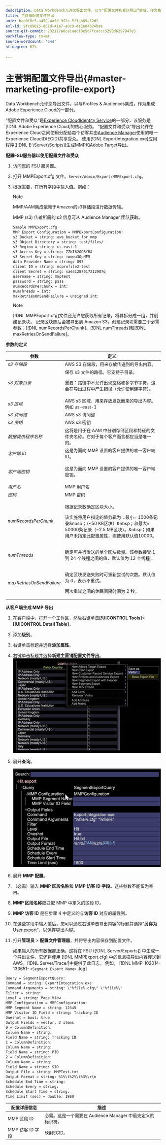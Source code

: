 ```yaml
---
description: Data Workbench允许您导出文件，以与“配置文件和受众导出”集成，作为集成Adobe Experience Cloud的一部分。
title: 主营销配置文件导出
uuid: bae0f0c5-a452-4afd-9f2c-5f3ab69a12d2
exl-id: 9fc89815-d31d-41a7-a0c0-de1e84b24baa
source-git-commit: 232117a8cacaecf8e5d7fcaccc5290d6297947e5
workflow-type: tm+mt
source-wordcount: '644'
ht-degree: 67%

---
```


# 主营销配置文件导出{#master-marketing-profile-export}

Data Workbench允许您导出文件，以与Profiles &amp; Audiences集成，作为集成Adobe Experience Cloud的一部分。

<!-- <a id="section_731922BC8628479198A41EF3EA72F2FF"></a> -->

“配置文件和受众”是[Experience CloudIdentity Service](https://experienceleague.adobe.com/docs/id-service/using/home.html?lang=zh-Hans)的一部分，该服务是[!DNL Adobe Experience Cloud]的核心服务。 “配置文件和受众”导出允许在Experience Cloud之间使用分配给每个访客并由[Audience Manager](https://experienceleague.adobe.com/docs/audience-manager/user-guide/aam-home.html?lang=zh-Hans)使用的唯一Experience CloudID(ECID)共享受众。 使用[!DNL ExportIntegration.exe]应用程序([!DNL E:\Server\Scripts])生成MMP和Adobe Target导出。

**配置FSU服务器以使用配置文件和受众**

1. 访问您的 FSU 服务器。
1. 打开 MMPExport.cfg 文件。`Server/Admin/Export/MMPExport.cfg`。
1. 根据需要，在所有字段中输入值。例如：

   >[!NOTE]
   >
   >MMP/AAM集成依赖于Amazon的s3存储段进行数据传输。
   >
   >
   >MMP (s3) 传输所需的 s3 信息可从 Audience Manager 团队获取。

   ```
   Sample MMPExport.cfg
   MMP Export Configuration = MMPExportConfiguration: 
   s3 Bucket = string: aws_bucket_for_mmp 
   s3 Object Directory = string: test/files/ 
   s3 Region = string: us-east-1 
   s3 Access Key = string: ZZKI62OO5YBA 
   s3 Secret Key = string: ioqwa3OpNE5 
   data Provider Name = string: 895 
   client ID = string: mcprofile2-test 
   client Secret = string: saea1287617212987q 
   username = string: mmptest 
   password = string: pass 
   numRecordsPerChunk = int:  
   numThreads = int:  
   maxRetriesOnSendFailure = unsigned int:
   ```

   >[!NOTE]
   >
   >[!DNL MMPExport.cfg]文件还允许您获取所有记录，将其拆分成一组，并创建记录块。 记录区块随后会被导出到 Amazon S3。创建记录块需要三个必需参数：[!DNL numRecordsPerChunk]、[!DNL numThreads]和[!DNL maxRetriesOnSendFailure]。

**参数的定义**

<table id="table_DDEFBC45895A4663973F9C2EB9052FEF"> 
 <thead> 
  <tr> 
   <th colname="col1" class="entry"> 参数 </th> 
   <th colname="col2" class="entry"> 定义 </th> 
  </tr> 
 </thead>
 <tbody> 
  <tr> 
   <td colname="col1"> <i>s3 存储段</i> </td> 
   <td colname="col2"> AWS S3 存储段，用来存放传送到的导出内容。 </td> 
  </tr> 
  <tr> 
   <td colname="col1"> <i>s3 对象目录</i> </td> 
   <td colname="col2"> 保存 s3 文件的路径。它支持子目录。 <p> <p>重要：路径中不允许出现空格和多字节字符，这会在导出过程中产生错误（允许使用连字符）。 </p> </p> </td> 
  </tr> 
  <tr> 
   <td colname="col1"> <i>s3 区域</i> </td> 
   <td colname="col2"> AWS s3 区域，用来存放发送而来的导出内容。例如 us-east-1 </td> 
  </tr> 
  <tr> 
   <td colname="col1"> <i>s3 访问键</i> </td> 
   <td colname="col2"> AWS s3 访问键 </td> 
  </tr> 
  <tr> 
   <td colname="col1"> <i>s3 密钥</i> </td> 
   <td colname="col2"> AWS s3 密钥 </td> 
  </tr> 
  <tr> 
   <td colname="col1"> <i>数据提供程序名称</i> </td> 
   <td colname="col2"> 这将是用于在 AAM 中分别存储区段和特征的文件夹名称。它对于每个客户而言都应当是唯一的。 </td> 
  </tr> 
  <tr> 
   <td colname="col1"> <i>客户端 ID</i> </td> 
   <td colname="col2"> 这是为面向 MMP 设置的客户提供的唯一客户端 ID。 </td> 
  </tr> 
  <tr> 
   <td colname="col1"> <i>客户端密钥</i> </td> 
   <td colname="col2"> <p><i></i>这是为面向 MMP 设置的客户提供的唯一客户端密钥。 </p> </td> 
  </tr> 
  <tr> 
   <td colname="col1"> <i>用户名</i> </td> 
   <td colname="col2"> MMP 用户名 </td> 
  </tr> 
  <tr> 
   <td colname="col1"> <i>密码</i> </td> 
   <td colname="col2"> MMP 密码 </td> 
  </tr> 
  <tr> 
   <td colname="col1"> <i>numRecordsPerChunk</i> </td> 
   <td colname="col2"> <p>根据记录数确定区块大小。 </p> <p>该实施将用户指定的值剪辑为：最小= 1000条记录&amp;nbsp；（~50 KB区块）&amp;nbsp；和最大= 50000条记录（~2.5 MB区块）。&amp;nbsp；如果用户未指定此配置属性，则使用默认值10000。 </p> </td> 
  </tr> 
  <tr> 
   <td colname="col1"> <i>numThreads</i> </td> 
   <td colname="col2"> <p>确定可并行发送的单个区块数量。该参数接受 1 到 24 个线程之间的值，默认值为 12 个线程。 </p> </td> 
  </tr> 
  <tr> 
   <td colname="col1"> <i>maxRetriesOnSendFailure</i> </td> 
   <td colname="col2"> <p>确定区块发送失败时可重新尝试的次数。默认值为 0，表示不重试。 </p> <p>两次重试之间的休眠间隔时间为 2 秒。 </p> </td> 
  </tr> 
 </tbody> 
</table>

**从客户端生成 MMP 导出**

1. 在客户端中，打开一个工作区，然后右键单击&#x200B;**[!UICONTROL Tools]**> **[!UICONTROL Detail Table]**。
1. 添加&#x200B;**级别**。
1. 右键单击标题并选择&#x200B;**添加属性**。
1. 右键单击标题并选择&#x200B;**新建主营销配置文件导出**。  ![](assets/mmp_mmp_export.png)
1. 展开&#x200B;**查询**。

   ![](assets/mmp_mmp_query.png)

1. 展开 **MMP 配置**。
1. （必需）输入 **MMP 区段名称**&#x200B;和 **MMP 访客 ID 字段**。这些参数不能留为空白。
1. **MMP 区段名称**&#x200B;应匹配 MMP 中定义的区段 ID。
1. **MMP 访客 ID** 是在步骤 4 中定义的与&#x200B;**访客 ID** 对应的属性列。
1. 在这些字段中输入值后，您可以通过右键单击导出内容的标题并选择“**另存为** User\.export”，以保存导出内容。
1. 打开&#x200B;**管理员** > **配置文件管理器**，并将导出内容保存到配置文件。

   如果输入的所有数据都正确，这将在 FSU ([!DNL Server/Exports]) 中生成一个导出文件，它还将使用 [!DNL MMPExport.cfg] 中的信息把导出内容传送到 AWS。[!DNL Server/Trace/]中提供了此日志。 例如， [!DNL MMP-102014-133651- `<Segment Export Name>` .log]

```
Query = SegmentExportQuery: 
Command = string: ExportIntegration.exe 
Command Arguments = string: \"%file%.cfg\" \"%file%\" 
Filter = string: 
Level = string: Page View 
MMP Configuration = MMPConfiguration: 
MMP Segment Name = string: 12345 
MMP Visitor ID Field = string: Tracking ID 
Oneshot = bool: true 
Output Fields = vector: 3 items 
0 = ColumnDefinition: 
Column Name = string: 
Field Name = string: Tracking ID 
1 = ColumnDefinition: 
Column Name = string: 
Field Name = string: PID 
2 = ColumnDefinition: 
Column Name = string: 
Field Name = string: SID 
Output File = string: MMPTest.txt 
Output Format = string: %1%\t%2%\t%3%\r\n 
Schedule End Time = string: 
Schedule Every = string: 
Schedule Start Time = string: 
Time Limit (sec) = double: 1800 
```

| 配置详细信息 | 描述 |
|---|---|
| MMP 区段 ID | 必需。这是一个需要在 Audience Manager 中最先定义的标识符。 |
| MMP 访客 ID 字段 | 映射ECID。 |
